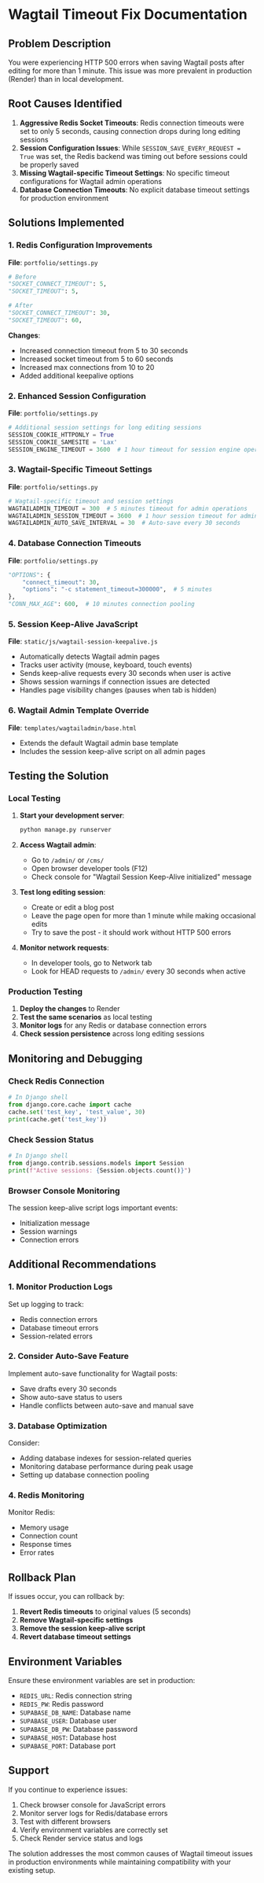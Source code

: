 # Wagtail Timeout Fix Documentation

## Problem Description

You were experiencing HTTP 500 errors when saving Wagtail posts after editing for more than 1 minute. This issue was more prevalent in production (Render) than in local development.

## Root Causes Identified

1. **Aggressive Redis Socket Timeouts**: Redis connection timeouts were set to only 5 seconds, causing connection drops during long editing sessions
2. **Session Configuration Issues**: While `SESSION_SAVE_EVERY_REQUEST = True` was set, the Redis backend was timing out before sessions could be properly saved
3. **Missing Wagtail-specific Timeout Settings**: No specific timeout configurations for Wagtail admin operations
4. **Database Connection Timeouts**: No explicit database timeout settings for production environment

## Solutions Implemented

### 1. Redis Configuration Improvements

**File**: `portfolio/settings.py`

```python
# Before
"SOCKET_CONNECT_TIMEOUT": 5,
"SOCKET_TIMEOUT": 5,

# After
"SOCKET_CONNECT_TIMEOUT": 30,
"SOCKET_TIMEOUT": 60,
```

**Changes**:

- Increased connection timeout from 5 to 30 seconds
- Increased socket timeout from 5 to 60 seconds
- Increased max connections from 10 to 20
- Added additional keepalive options

### 2. Enhanced Session Configuration

**File**: `portfolio/settings.py`

```python
# Additional session settings for long editing sessions
SESSION_COOKIE_HTTPONLY = True
SESSION_COOKIE_SAMESITE = 'Lax'
SESSION_ENGINE_TIMEOUT = 3600  # 1 hour timeout for session engine operations
```

### 3. Wagtail-Specific Timeout Settings

**File**: `portfolio/settings.py`

```python
# Wagtail-specific timeout and session settings
WAGTAILADMIN_TIMEOUT = 300  # 5 minutes timeout for admin operations
WAGTAILADMIN_SESSION_TIMEOUT = 3600  # 1 hour session timeout for admin
WAGTAILADMIN_AUTO_SAVE_INTERVAL = 30  # Auto-save every 30 seconds
```

### 4. Database Connection Timeouts

**File**: `portfolio/settings.py`

```python
"OPTIONS": {
    "connect_timeout": 30,
    "options": "-c statement_timeout=300000",  # 5 minutes
},
"CONN_MAX_AGE": 600,  # 10 minutes connection pooling
```

### 5. Session Keep-Alive JavaScript

**File**: `static/js/wagtail-session-keepalive.js`

- Automatically detects Wagtail admin pages
- Tracks user activity (mouse, keyboard, touch events)
- Sends keep-alive requests every 30 seconds when user is active
- Shows session warnings if connection issues are detected
- Handles page visibility changes (pauses when tab is hidden)

### 6. Wagtail Admin Template Override

**File**: `templates/wagtailadmin/base.html`

- Extends the default Wagtail admin base template
- Includes the session keep-alive script on all admin pages

## Testing the Solution

### Local Testing

1. **Start your development server**:

   ```bash
   python manage.py runserver
   ```

2. **Access Wagtail admin**:
   - Go to `/admin/` or `/cms/`
   - Open browser developer tools (F12)
   - Check console for "Wagtail Session Keep-Alive initialized" message

3. **Test long editing session**:
   - Create or edit a blog post
   - Leave the page open for more than 1 minute while making occasional edits
   - Try to save the post - it should work without HTTP 500 errors

4. **Monitor network requests**:
   - In developer tools, go to Network tab
   - Look for HEAD requests to `/admin/` every 30 seconds when active

### Production Testing

1. **Deploy the changes** to Render
2. **Test the same scenarios** as local testing
3. **Monitor logs** for any Redis or database connection errors
4. **Check session persistence** across long editing sessions

## Monitoring and Debugging

### Check Redis Connection

```python
# In Django shell
from django.core.cache import cache
cache.set('test_key', 'test_value', 30)
print(cache.get('test_key'))
```

### Check Session Status

```python
# In Django shell
from django.contrib.sessions.models import Session
print(f"Active sessions: {Session.objects.count()}")
```

### Browser Console Monitoring

The session keep-alive script logs important events:

- Initialization message
- Session warnings
- Connection errors

## Additional Recommendations

### 1. Monitor Production Logs

Set up logging to track:

- Redis connection errors
- Database timeout errors
- Session-related errors

### 2. Consider Auto-Save Feature

Implement auto-save functionality for Wagtail posts:

- Save drafts every 30 seconds
- Show auto-save status to users
- Handle conflicts between auto-save and manual save

### 3. Database Optimization

Consider:

- Adding database indexes for session-related queries
- Monitoring database performance during peak usage
- Setting up database connection pooling

### 4. Redis Monitoring

Monitor Redis:

- Memory usage
- Connection count
- Response times
- Error rates

## Rollback Plan

If issues occur, you can rollback by:

1. **Revert Redis timeouts** to original values (5 seconds)
2. **Remove Wagtail-specific settings**
3. **Remove the session keep-alive script**
4. **Revert database timeout settings**

## Environment Variables

Ensure these environment variables are set in production:

- `REDIS_URL`: Redis connection string
- `REDIS_PW`: Redis password
- `SUPABASE_DB_NAME`: Database name
- `SUPABASE_USER`: Database user
- `SUPABASE_DB_PW`: Database password
- `SUPABASE_HOST`: Database host
- `SUPABASE_PORT`: Database port

## Support

If you continue to experience issues:

1. Check browser console for JavaScript errors
2. Monitor server logs for Redis/database errors
3. Test with different browsers
4. Verify environment variables are correctly set
5. Check Render service status and logs

The solution addresses the most common causes of Wagtail timeout issues in production environments while maintaining compatibility with your existing setup.
